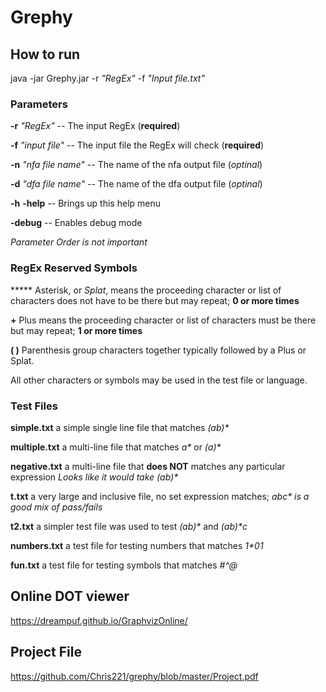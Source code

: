 # Grephy

## How to run
java -jar Grephy.jar -r _"RegEx"_ -f _"Input file.txt"_

### Parameters
**-r** _"RegEx"_         -- The input RegEx (**required**)

**-f** _"input file"_    -- The input file the RegEx will check (**required**)

**-n** _"nfa file name"_ -- The name of the nfa output file (_optinal_)

**-d** _"dfa file name"_ -- The name of the dfa output file (_optinal_)

**-h** **-help**         -- Brings up this help menu

**-debug**               -- Enables debug mode


_Parameter Order is not important_

### RegEx Reserved Symbols
***** Asterisk, or _Splat_, means the proceeding character or list of characters does not have to be there but may repeat; **0 or more times**


**+** Plus means the proceeding character or list of characters must be there but may repeat; **1 or more times**


**( )** Parenthesis group characters together typically followed by a Plus or Splat.

All other characters or symbols may be used in the test file or language.

### Test Files
**simple.txt** a simple single line file that matches _(ab)*_

**multiple.txt** a multi-line file that matches _a*_ or _(a)*_

**negative.txt** a multi-line file that **does NOT** matches any particular expression _Looks like it would take (ab)*_

**t.txt** a very large and inclusive file, no set expression matches; _a*b*c* is a good mix of pass/fails_

**t2.txt** a simpler test file was used to test _(ab)*_ and _(ab)*c_

**numbers.txt** a test file for testing numbers that matches _1*01_

**fun.txt** a test file for testing symbols that matches _#*^*@_

## Online DOT viewer
https://dreampuf.github.io/GraphvizOnline/

## Project File
https://github.com/Chris221/grephy/blob/master/Project.pdf
